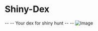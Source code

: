 # Shiny-Dex
--
                            -- Your dex for shiny hunt --
                                                                                       --
![Image](https://github.com/user-attachments/assets/976cccb9-b392-4806-b99c-7bdcf462e08b)
